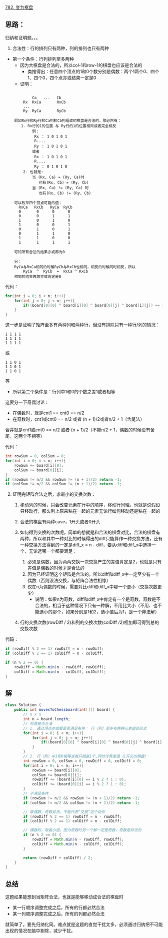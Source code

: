 [782. 变为棋盘](https://leetcode.cn/problems/transform-to-chessboard)

## 思路：

归纳和证明题。。。

1. 合法性：行的排列只有两种，列的排列也只有两种

- 第一个条件：行列排列至多两种
    - 因为大棋盘是合法的，所以col-1和row-1的棋盘也应该是合法的
        - 类推得出：任意四个顶点的1和0个数分别是偶数：两个1两个0、四个1、四个0，四个点亦或结果一定是0
    - 证明：
```text

            Ca   ...   Cb
        Rx  RxCa       RxCb
        ...
        Ry  RyCa       RyCb

    假如Rx行和Ry行和Ca列和Cb列组成的棋盘是合法的，那必然有：
       1. Rx行的1的位置 与 Ry行的1的位置相同或者完全相反
            例： 
             Rx ： 1 0 1 0 1
             R....
             Ry ： 1 0 1 0 1
            或者
             Rx ： 1 0 1 0 1
             R....
             Ry ： 0 1 0 1 0
        2. 也就是:
            当 (Rx, Ca) = (Ry, Ca)时
               也有(Rx, Cb) = (Ry, Cb)
            当 (Rx, Ca) != (Ry, Ca) 时
               也有(Rx, Cb) != (Ry, Cb)
    
    可以枚举四个顶点可能的值：
      RxCa   RxCb   RyCa  RyCb
      0       0      0      0
      0       0      1      1
      1       0      1      0
      1       0      0      1
      0       1      0      1
      0       1      1      0
      1       1      0      0
      1       1      1      1
       
    可知所有合法的结果亦或都为0

    另：
    RyCa与RxCa相同的时候RyCb与RxCb也相同，相反的时候同时相反，所以
        RyCa  ^  RyCb  =  RxCa ^ RxCb
    相同的结果再取亦或肯定是0
```

代码：
```java
for(int i = 0; i < n; i++){
    for(int j = 0; j < n; j++){
        if((board[0][0] ^ board[i][0] ^ board[0][j] ^ board[i][j]) == 1) return -1;
    } 
}
```

这一步是证明了矩阵至多有两种列和两种行，但没有排除只有一种行/列的情况：

```text
1 1 1 1
1 1 1 1
1 1 1 1
```
或
```text
1 1 0 1
1 1 0 1
1 1 0 1
```
等

- 所以第二个条件是：行列中1和0的个数之差1或者相等

这要分一下奇偶讨论：
- 在偶数时，就是cnt1 == cnt0 == n/2
- 在奇数时，cnt1或cnt0 == n/2 或者 (n + 1)/2或者n/2 + 1（舍尾法）

合并就是cnt1或cnt0 == n/2 或者 (n + 1)/2（不能n/2 + 1，偶数的时候没有舍尾，这两个不相等）

代码：
```java
int rowSum = 0, colSum = 0;
for(int i = 0; i < n; i++){
    rowSum += board[i][0];
    colSum += board[0][i];
}
if (rowSum != n/2 && rowSum != (n + 1)/2) return -1;
if (colSum != n/2 && colSum != (n + 1)/2) return -1;
```

2. 证明完矩阵合法之后，求最小的交换次数：

    1. 移动列的时候，只会改变元素在行中的顺序，移动行同理。也就是说假设只移动行，那么列上原来粘在一起的元素无论行如何移动还是粘在一起的
    2. 合法的棋盘有两种case，1开头或者0开头
    3. 如何得到交换的次数呢，简单的想就是和合法的棋盘对比，合法的棋盘有两种，所以和其中一种对比的时候得出的diff只能算作一种交换方法，还有一种交换方法得到的一定是diff_x = n - diff，要从diff和diff_x中选择一个，无论选哪一个都要满足：
        1. 必须是偶数，因为两两交换一次交换产生的差值肯定是2，也就是只有差值是偶数的时候才是合法的
        2. 因为已经证明这个矩阵是合法的，所以diff和diff_x中一定至少有一个偶数（否则没法交换，与矩阵合法性相悖）
        3. 仅在n为偶数的时候，需要对比diff和diff_x中哪一个更小（交换次数更少）
            - 说明：如果n为奇数，diff和diff_x中肯定有一个是奇数，奇数是不合法的，相当于这种情况下只有一种解，不用比大小（不用、也不能选小的那个，如果分别是1和2，选小值后为1，是一个非法解）

    4. 行的交换次数(rowDiff / 2)和列的交换次数(colDiff /2)相加即可得到总的交换次数

代码：
```java
if (rowDiff % 2 == 1) rowDiff = n - rowDiff;
if (colDiff % 2 == 1) colDiff = n - colDiff;

if (n % 2 == 0) {
    rowDiff = Math.min(n - rowDiff, rowDiff);
    colDiff = Math.min(n - colDiff, colDiff);
}
```

## 解

```java
class Solution {
    public int movesToChessboard(int[][] board) {
        // n x n
        int n = board.length;
        // 检查是否合法
        // 1. 通过顶点亦或看是否满足条件： 行（列）至多有两种元素组合形式
        for(int i = 0; i < n; i++){
            for(int j = 0; j < n; j++){
                if((board[0][0] ^ board[i][0] ^ board[0][j] ^ board[i][j]) == 1) return -1;
            }
        }
        // 2. 行（列）中1和0相等或者只相差1个,同时计算差值（1开头的棋盘）
        int rowSum = 0, colSum = 0, rowDiff = 0, colDiff = 0;
        for(int i = 0; i < n; i++){
            rowSum += board[i][0];
            colSum += board[0][i];
            rowDiff += (board[i][0] == i % 2 ? 1 : 0);
            colDiff += (board[0][i] == i % 2 ? 1 : 0);
        }
        // 不满足条件
        if (rowSum != n/2 && rowSum != (n + 1)/2) return -1;
        if (colSum != n/2 && colSum != (n + 1)/2) return -1;

        // 取偶数，奇数非法，不能代表“交换”这个动作
        if (rowDiff % 2 == 1) rowDiff = n - rowDiff;
        if (colDiff % 2 == 1) colDiff = n - colDiff;

        // 偶数时，取最小值，因为奇数时另一个解一定是奇数，奇数是非法的
        if (n % 2 == 0) {
            rowDiff = Math.min(n - rowDiff, rowDiff);
            colDiff = Math.min(n - colDiff, colDiff);
        }

        return (rowDiff + colDiff) / 2;
    }
}
```

## 总结

这题如果能想到当矩阵合法，也就是能够移动成合法的棋盘时
- 某一行顺序调整完成之后，所有的行都必然合法
- 某一列顺序调整完成之后，所有的列都必然合法

就简单了。要先归纳化简。难点就是这题的直觉干扰太多，必须通过归纳把不可能出现的情况在脑中剔除，减少干扰。

